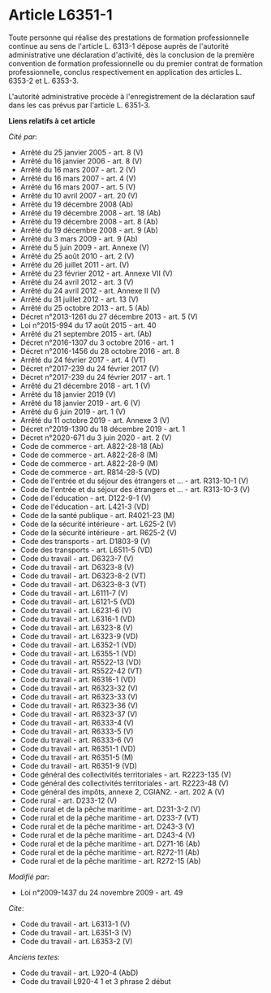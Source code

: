 # Article L6351-1

Toute personne qui réalise des prestations de formation professionnelle continue au sens de l'article L. 6313-1 dépose auprès
de l'autorité administrative une déclaration d'activité, dès la conclusion de la première convention de formation
professionnelle ou du premier contrat de formation professionnelle, conclus respectivement en application des articles L.
6353-2 et L. 6353-3.

L'autorité administrative procède à l'enregistrement de la déclaration sauf dans les cas prévus par l'article L. 6351-3.

**Liens relatifs à cet article**

_Cité par_:

  - Arrêté du 25 janvier 2005 - art. 8 (V)
  - Arrêté du 16 janvier 2006 - art. 8 (V)
  - Arrêté du 16 mars 2007 - art. 2 (V)
  - Arrêté du 16 mars 2007 - art. 4 (V)
  - Arrêté du 16 mars 2007 - art. 5 (V)
  - Arrêté du 10 avril 2007 - art. 20 (V)
  - Arrêté du 19 décembre 2008 (Ab)
  - Arrêté du 19 décembre 2008 - art. 18 (Ab)
  - Arrêté du 19 décembre 2008 - art. 8 (Ab)
  - Arrêté du 19 décembre 2008 - art. 9 (Ab)
  - Arrêté du 3 mars 2009 - art. 9 (Ab)
  - Arrêté du 5 juin 2009 - art. Annexe (V)
  - Arrêté du 25 août 2010 - art. 2 (V)
  - Arrêté du 26 juillet 2011 - art. (V)
  - Arrêté du 23 février 2012 - art. Annexe VII (V)
  - Arrêté du 24 avril 2012 - art. 3 (V)
  - Arrêté du 24 avril 2012 - art. Annexe II (V)
  - Arrêté du 31 juillet 2012 - art. 13 (V)
  - Arrêté du 25 octobre 2013 - art. 5 (Ab)
  - Décret n°2013-1261 du 27 décembre 2013 - art. 5 (V)
  - Loi n°2015-994 du 17 août 2015 - art. 40
  - Arrêté du 21 septembre 2015 - art. (Ab)
  - Décret n°2016-1307 du 3 octobre 2016 - art. 1
  - Décret n°2016-1456 du 28 octobre 2016 - art. 8
  - Arrêté du 24 février 2017 - art. 4 (VT)
  - Décret n°2017-239 du 24 février 2017 (V)
  - Décret n°2017-239 du 24 février 2017 - art. 1
  - Arrêté du 21 décembre 2018 - art. 1 (V)
  - Arrêté du 18 janvier 2019 (V)
  - Arrêté du 18 janvier 2019 - art. 6 (V)
  - Arrêté du 6 juin 2019 - art. 1 (V)
  - Arrêté du 11 octobre 2019 - art. Annexe 3 (V)
  - Décret n°2019-1390 du 18 décembre 2019 - art. 1
  - Décret n°2020-671 du 3 juin 2020 - art. 2 (V)
  - Code de commerce - art. A822-28-18 (Ab)
  - Code de commerce - art. A822-28-8 (M)
  - Code de commerce - art. A822-28-9 (M)
  - Code de commerce - art. R814-28-5 (VD)
  - Code de l'entrée et du séjour des étrangers et ... - art. R313-10-1 (V)
  - Code de l'entrée et du séjour des étrangers et ... - art. R313-10-3 (V)
  - Code de l'éducation - art. D122-9-1 (V)
  - Code de l'éducation - art. L421-3 (VD)
  - Code de la santé publique - art. R4021-23 (M)
  - Code de la sécurité intérieure - art. L625-2 (V)
  - Code de la sécurité intérieure - art. R625-2 (V)
  - Code des transports - art. D1803-9 (V)
  - Code des transports - art. L6511-5 (VD)
  - Code du travail - art. D6323-7 (V)
  - Code du travail - art. D6323-8 (V)
  - Code du travail - art. D6323-8-2 (VT)
  - Code du travail - art. D6323-8-3 (VT)
  - Code du travail - art. L6111-7 (V)
  - Code du travail - art. L6121-5 (VD)
  - Code du travail - art. L6231-6 (V)
  - Code du travail - art. L6316-1 (VD)
  - Code du travail - art. L6323-8 (V)
  - Code du travail - art. L6323-9 (VD)
  - Code du travail - art. L6352-1 (VD)
  - Code du travail - art. L6355-1 (VD)
  - Code du travail - art. R5522-13 (VD)
  - Code du travail - art. R5522-42 (VT)
  - Code du travail - art. R6316-1 (VD)
  - Code du travail - art. R6323-32 (V)
  - Code du travail - art. R6323-33 (V)
  - Code du travail - art. R6323-36 (V)
  - Code du travail - art. R6323-37 (V)
  - Code du travail - art. R6333-4 (V)
  - Code du travail - art. R6333-5 (V)
  - Code du travail - art. R6333-6 (V)
  - Code du travail - art. R6351-1 (VD)
  - Code du travail - art. R6351-5 (M)
  - Code du travail - art. R6351-9 (VD)
  - Code général des collectivités territoriales - art. R2223-135 (V)
  - Code général des collectivités territoriales - art. R2223-48 (V)
  - Code général des impôts, annexe 2, CGIAN2. - art. 202 A (V)
  - Code rural - art. D233-12 (V)
  - Code rural et de la pêche maritime - art. D231-3-2 (V)
  - Code rural et de la pêche maritime - art. D233-7 (VT)
  - Code rural et de la pêche maritime - art. D243-3 (V)
  - Code rural et de la pêche maritime - art. D243-4 (V)
  - Code rural et de la pêche maritime - art. D271-16 (Ab)
  - Code rural et de la pêche maritime - art. R272-11 (Ab)
  - Code rural et de la pêche maritime - art. R272-15 (Ab)

_Modifié par_:

  - Loi n°2009-1437 du 24 novembre 2009 - art. 49

_Cite_:

  - Code du travail - art. L6313-1 (V)
  - Code du travail - art. L6351-3 (V)
  - Code du travail - art. L6353-2 (V)

_Anciens textes_:

  - Code du travail - art. L920-4 (AbD)
  - Code du travail L920-4 1 et 3 phrase 2 début
